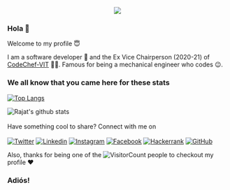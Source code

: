 <!-- <p align="center">
<!-- <img src="https://media.giphy.com/media/l56OIvKENY4hnt7U95/giphy.gif"> -->
<!-- <img src="https://media.giphy.com/media/C9ZFVjRPf79eVQCmMb/giphy.gif"> -->
<!--</p>
<!-- <img align="right" src="https://media.giphy.com/media/Y0PfcriWOkrGqZYdHx/giphy.gif" height="500px"> -->
<p align="center">  <img src="https://media.giphy.com/media/C9ZFVjRPf79eVQCmMb/giphy.gif"> </p>

### Hola 👋

Welcome to my profile :innocent:	

I am a software developer :rocket: and the Ex Vice Chairperson (2020-21) of [CodeChef-VIT](https://https://github.com/codechefvit) :technologist:. Famous for being a mechanical engineer who codes :wink:.

### We all know that you came here for these stats
[![Top Langs](https://github-readme-stats.vercel.app/api/top-langs/?username=RajatSablok&layout=compact&theme=dark)](https://github.com/anuraghazra/github-readme-stats)

![Rajat's github stats](https://github-readme-stats.vercel.app/api/?username=RajatSablok&show_icons=true&title_color=fff&icon_color=79ff97&text_color=9f9f9f&bg_color=151515)
<br><br>
Have something cool to share? Connect with me on \
\
[![Twitter](https://img.shields.io/badge/-Twitter-222222?style=flat-square&logo=twitter&logoColor=white&link=https://twitter.com/_rajatsablok/)](https://twitter.com/_rajatsablok/)
[![Linkedin](https://img.shields.io/badge/-LinkedIn-222222?style=flat-square&logo=Linkedin&logoColor=white&link=https://www.linkedin.com/in/rajat-sablok/)](https://www.linkedin.com/in/rajat-sablok/)
[![Instagram](https://img.shields.io/badge/-Instagram-222222?style=flat-square&logo=Linkedin&logoColor=white&link=https://www.instagram.com/_rajatsablok/)](https://www.instagram.com/_rajatsablok/)
[![Facebook](https://img.shields.io/badge/-Facebook-222222?style=flat-square&logo=Facebook&logoColor=white&link=https://www.facebook.com/rajat.sablok/)](https://www.facebook.com/rajat.sablok/)
[![Hackerrank](https://img.shields.io/badge/-HackerRank-222222?style=flat-square&logo=Hackerrank&logoColor=white&link=https://www.hackerrank.com/rajat_main06/)](https://www.hackerrank.com/rajat_main06/)
[![GitHub](https://img.shields.io/badge/-GitHub-222222?style=flat-square&logo=GitHub&logoColor=white&link=https://www.github.com/RajatSablok/)](https://www.github.com/RajatSablok/)

Also, thanks for being one of the ![VisitorCount](https://profile-counter.glitch.me/RajatSablok/count.svg) people to checkout my profile :heart:

### Adiós!
<!--
**RajatSablok/RajatSablok** is a ✨ _special_ ✨ repository because its `README.md` (this file) appears on your GitHub profile.

Here are some ideas to get you started:

- 🔭 I’m currently working on ...
- 🌱 I’m currently learning ...
- 👯 I’m looking to collaborate on ...
- 🤔 I’m looking for help with ...
- 💬 Ask me about ...
- 📫 How to reach me: ...
- 😄 Pronouns: ...
- ⚡ Fun fact: ...
-->
